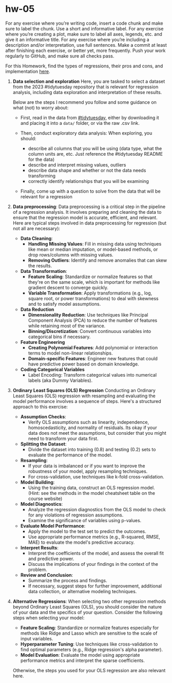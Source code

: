 # hw-05

For any exercise where you’re writing code, insert a code chunk and make
sure to label the chunk. Use a short and informative label. For any
exercise where you’re creating a plot, make sure to label all axes,
legends, etc. and give it an informative title. For any exercise where
you’re including a description and/or interpretation, use full
sentences. Make a commit at least after finishing each exercise, or
better yet, more frequently. Push your work regularly to GitHub, and make sure 
all checks pass.

For this Homework, find the types of regressions, their pros and cons, and implementation [here](https://datamineaz.org/tables/model-cheatsheet.html). 

1.  **Data selection and exploration** Here, you are tasked to select a dataset from the 2023 #tidytuesday repository that is relevant for regression analysis, including data exploration and interpretation of these results. 

    Below are the steps I recommend you follow and some guidance on what
    (not) to worry about:

    -   First, read in the data from [#tidytuesday](https://github.com/rfordatascience/tidytuesday/tree/master/data/2023), either by downloading it and placing it into a `data/` folder, or via the raw .csv link.

    -   Then, conduct exploratory data analysis: When exploring, you should:

        -   describe all columns that you will be using (data type, what the column units are, etc. Just reference the #tidytuesday README for the data)
        -   describe and interpret missing values, outliers 
        -   describe data shape and whether or not the data needs transforming
        -   correctly identify relationships that you will be examining
     
    - Finally, come up with a question to solve from the data that will be relevant for a regression


2.  **Data preprocessing**: Data preprocessing is a critical step in the pipeline of a regression analysis. It involves preparing and cleaning the data to ensure that the regression model is accurate, efficient, and relevant. Here are typical steps involved in data preprocessing for regression (but not all are necessary):

    - **Data Cleaning**:
        -   **Handling Missing Values**: Fill in missing data using techniques like mean or median imputation, or model-based methods, or drop rows/columns with missing values.
        -   **Removing Outliers**: Identify and remove anomalies that can skew the results.
    - **Data Transformation**:
        -   **Feature Scaling**: Standardize or normalize features so that they're on the same scale, which is important for methods like gradient descent to converge quickly.
        -   **Variable Transformation**: Apply transformations (e.g., log, square root, or power transformations) to deal with skewness and to satisfy model assumptions.
    - **Data Reduction**
        -   **Dimensionality Reduction**: Use techniques like Principal Component Analysis (PCA) to reduce the number of features while retaining most of the variance.
        -   **Binning/Discretization**: Convert continuous variables into categorical bins if necessary.
    - **Feature Engineering**
        -   **Creating Polynomial Features**: Add polynomial or interaction terms to model non-linear relationships.
        -   **Domain-specific Features**: Engineer new features that could have predictive power based on domain knowledge.
    - **Coding Categorical Variables**
        - Label Encoding: Transform categorical values into numerical labels (aka Dummy Variables).
    

3.  **Ordinary Least Squares (OLS) Regression** Conducting an Ordinary Least Squares (OLS) regression with resampling and evaluating the model performance involves a sequence of steps. Here's a structured approach to this exercise:

    - **Assumption Checks**:
        - Verify OLS assumptions such as linearity, independence, homoscedasticity, and normality of residuals. Its okay if your data does not meet the assumptions, but consider that you might need to transform your data first.
    - **Splitting the Dataset**:
        - Divide the dataset into training (0.8) and testing (0.2) sets to evaluate the performance of the model.
    - **Resampling**:
        -  If your data is imbalanced or if you want to improve the robustness of your model, apply resampling techniques.
        -  For cross-validation, use techniques like k-fold cross-validation.
    - **Model Building**:
        -  Using the training data, construct an OLS regression model. (Hint: see the methods in the model cheatsheet table on the course website)
    - **Model Diagnostics**:
        - Analyze the regression diagnostics from the OLS model to check for any violations of regression assumptions.
        - Examine the significance of variables using p-values.
    - **Evaluate Model Performance**:
        - Apply the model to the test set to predict the outcomes.
        - Use appropriate performance metrics (e.g., R-squared, RMSE, MAE) to evaluate the model's predictive accuracy.
    - **Interpret Results**:
        - Interpret the coefficients of the model, and assess the overall fit and predictive power.
        - Discuss the implications of your findings in the context of the problem.
    - **Review and Conclusion**:
        - Summarize the process and findings.
        - If necessary, suggest steps for further improvement, additional data collection, or alternative modeling techniques.
      
4. **Alternative Regressions**: When selecting two other regression methods beyond Ordinary Least Squares (OLS), you should consider the nature of your data and the specifics of your question. Consider the following steps when selecting your model:

   - **Feature Scaling**: Standardize or normalize features especially for methods like Ridge and Lasso which are sensitive to the scale of input variables.
   - **Hyperparameter Tuning**: Use techniques like cross-validation to find optimal parameters (e.g., Ridge regression's alpha parameter).
   - **Model Evaluation**: Evaluate the model using appropriate performance metrics and interpret the sparse coefficients.
   
   Otherwise, the steps you used for your OLS regression are also relevant here.

